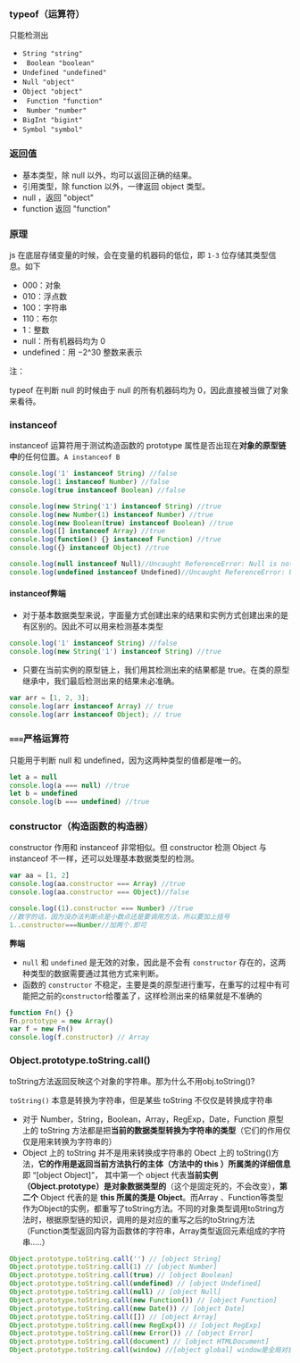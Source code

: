 

### typeof（运算符）

只能检测出


- `String "string"`
- ` Boolean "boolean"`  
- `Undefined "undefined"`
- `Null "object"`
- `Object "object"`
- ` Function "function"` 
- ` Number "number"` 
- `BigInt "bigint"`
- `Symbol "symbol"`


### 返回值

- 基本类型，除 null 以外，均可以返回正确的结果。
- 引用类型，除 function 以外，一律返回 object 类型。
- null ，返回 "object" 
- function 返回 "function"

### 原理

js 在底层存储变量的时候，会在变量的机器码的低位，即 `1-3` 位存储其类型信息。如下

- 000：对象
- 010：浮点数
- 100：字符串
- 110：布尔
- 1：整数
- null：所有机器码均为 0
- undefined：用 −2^30 整数来表示

注：

typeof 在判断 null 的时候由于 null 的所有机器码均为 0，因此直接被当做了对象来看待。

### instanceof

instanceof 运算符用于测试构造函数的 prototype 属性是否出现在**对象的原型链中**的任何位置。`A instanceof B`

```js
console.log('1' instanceof String) //false
console.log(1 instanceof Number) //false
console.log(true instanceof Boolean) //false

console.log(new String('1') instanceof String) //true
console.log(new Number(1) instanceof Number) //true
console.log(new Boolean(true) instanceof Boolean) //true
console.log([] instanceof Array) //true
console.log(function() {} instanceof Function) //true
console.log({} instanceof Object) //true

console.log(null instanceof Null)//Uncaught ReferenceError: Null is not defined
console.log(undefined instanceof Undefined)//Uncaught ReferenceError: Undefined is not defined
```

#### instanceof弊端

- 对于基本数据类型来说，字面量方式创建出来的结果和实例方式创建出来的是有区别的。因此不可以用来检测基本类型

```js
console.log('1' instanceof String) //false
console.log(new String('1') instanceof String) //true
```

- 只要在当前实例的原型链上，我们用其检测出来的结果都是 true。在类的原型继承中，我们最后检测出来的结果未必准确。

```js
var arr = [1, 2, 3]; 
console.log(arr instanceof Array) // true 
console.log(arr instanceof Object); // true
```

### `===`严格运算符

只能用于判断 null 和 undefined，因为这两种类型的值都是唯一的。

```js
let a = null
console.log(a === null) //true
let b = undefined
console.log(b === undefined) //true
```

### constructor（构造函数的构造器）

constructor 作用和 instanceof 非常相似。但 constructor 检测 Object 与 instanceof 不一样，还可以处理基本数据类型的检测。

```js
var aa = [1, 2]
console.log(aa.constructor === Array) //true
console.log(aa.constructor === Object)//false

console.log((1).constructor === Number) //true
//数字的话，因为没办法判断点是小数点还是要调用方法，所以要加上括号
1..constructor===Number//加两个.即可
```

**弊端**

- `null` 和 `undefined` 是无效的对象，因此是不会有 `constructor` 存在的，这两种类型的数据需要通过其他方式来判断。
- 函数的 `constructor` 不稳定，主要是类的原型进行重写，在重写的过程中有可能把之前的`constructor`给覆盖了，这样检测出来的结果就是不准确的

```js
function Fn() {} 
Fn.prototype = new Array() 
var f = new Fn() 
console.log(f.constructor) // Array
```

### Object.prototype.toString.call()

toString方法返回反映这个对象的字符串。那为什么不用obj.toString()?

`toString()` 本意是转换为字符串，但是某些 toString 不仅仅是转换成字符串

- 对于 Number，String，Boolean，Array，RegExp，Date，Function 原型上的 toString 方法都是把**当前的数据类型转换为字符串的类型**（它们的作用仅仅是用来转换为字符串的）
- Object 上的 toString 并不是用来转换成字符串的 Obect 上的 toString()方法，**它的作用是返回当前方法执行的主体（方法中的 this ）所属类的详细信息**即 “[object Object]”， 其中第一个 object 代表**当前实例（Object.prototype）是对象数据类型的**（这个是固定死的，不会改变），**第二个** Object 代表的是 **this 所属的类是 Object**。而Array 、Function等类型作为Object的实例，都重写了toString方法。不同的对象类型调用toString方法时，根据原型链的知识，调用的是对应的重写之后的toString方法（Function类型返回内容为函数体的字符串，Array类型返回元素组成的字符串.....）

```js
Object.prototype.toString.call('') // [object String]
Object.prototype.toString.call(1) // [object Number]
Object.prototype.toString.call(true) // [object Boolean]
Object.prototype.toString.call(undefined) // [object Undefined]
Object.prototype.toString.call(null) // [object Null]
Object.prototype.toString.call(new Function()) // [object Function]
Object.prototype.toString.call(new Date()) // [object Date]
Object.prototype.toString.call([]) // [object Array]
Object.prototype.toString.call(new RegExp()) // [object RegExp]
Object.prototype.toString.call(new Error()) // [object Error]
Object.prototype.toString.call(document) // [object HTMLDocument]
Object.prototype.toString.call(window) //[object global] window是全局对象global的引用
```